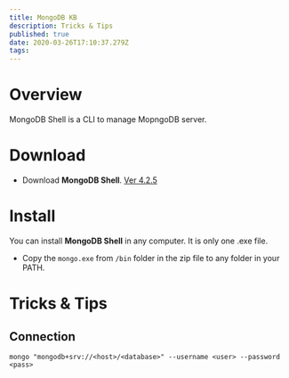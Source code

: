 ```yaml
---
title: MongoDB KB
description: Tricks & Tips
published: true
date: 2020-03-26T17:10:37.279Z
tags: 
---
```


# Overview
MongoDB Shell is a CLI to manage MopngoDB server.

# Download
- Download **MongoDB Shell**. [Ver 4.2.5](https://downloads.mongodb.org/win32/mongodb-shell-win32-x86_64-2012plus-4.2.5.zip)

# Install
You can install **MongoDB Shell** in any computer. It is only one .exe file.

- Copy the `mongo.exe` from `/bin` folder in the zip file to any folder in your PATH.


# Tricks & Tips

## Connection
```shell
mongo "mongodb+srv://<host>/<database>" --username <user> --password <pass>
```


